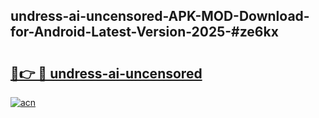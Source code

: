 ## undress-ai-uncensored-APK-MOD-Download-for-Android-Latest-Version-2025-#ze6kx

# <h2><a href="https://bedroomkl.my?title=undress-ai-uncensored&ref=20M">🔗👉 🔴 undress-ai-uncensored</a></h2>

[![acn](https://github.com/user-attachments/assets/0f9c940e-d8b0-45ae-aac7-cd30a18b3e1c)](https://bedroomkl.my?title=undress-ai-uncensored&ref=20M)

